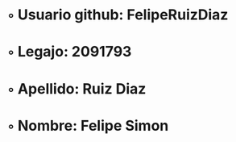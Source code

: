 # ◦ Usuario github: FelipeRuizDiaz
# ◦ Legajo: 2091793
# ◦ Apellido: Ruiz Diaz
# ◦ Nombre: Felipe Simon
